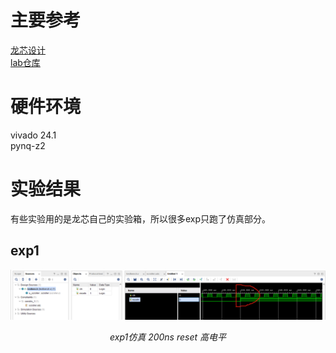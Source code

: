 # 主要参考
[龙芯设计](https://bookdown.org/loongson/_book3/)<br>
[lab仓库](https://gitee.com/loongson-edu/cdp_ede_local)
# 硬件环境
vivado 24.1 <br>
pynq-z2
# 实验结果
有些实验用的是龙芯自己的实验箱，所以很多exp只跑了仿真部分。
## exp1

<p align="center">
<img src ="./images/exp1/Figure1.jpg">
</p>
<p align = "center">
<i>exp1仿真 200ns reset 高电平</i>
</p>